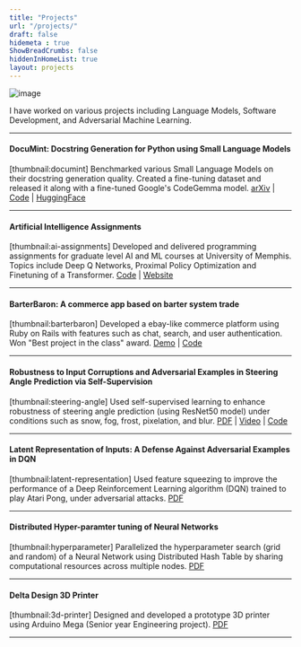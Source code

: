 ```yaml
---
title: "Projects"
url: "/projects/"
draft: false
hidemeta : true
ShowBreadCrumbs: false
hiddenInHomeList: true
layout: projects
---
```


![image](/posts/projects/images/projects.png)

I have worked on various projects including Language Models, Software Development, and Adversarial Machine Learning.

-------------------

#### DocuMint: Docstring Generation for Python using Small Language Models
[thumbnail:documint]
Benchmarked various Small Language Models on their docstring generation quality. Created a fine-tuning dataset and released it along with a fine-tuned Google's CodeGemma model.
[arXiv](https://arxiv.org/abs/2405.10243) | [Code](https://github.com/Docu-Mint/DocuMint) | [HuggingFace](https://huggingface.co/documint)  

-------------------

#### Artificial Intelligence Assignments
[thumbnail:ai-assignments]
Developed and delivered programming assignments for graduate level AI and ML courses at University of Memphis. Topics include Deep Q Networks, Proximal Policy Optimization and Finetuning of a Transformer.
[Code](https://github.com/poudel-bibek/AI-Assignments) | [Website](https://poudel-bibek.github.io/AI-Assignments/)  

-------------------

#### BarterBaron: A commerce app based on barter system trade
[thumbnail:barterbaron]
Developed a ebay-like commerce platform using Ruby on Rails with features such as chat, search, and user authentication. Won "Best project in the class" award.
[Demo](https://youtu.be/ME8syiaELWw) | [Code](/sorry/)  

-------------------

#### Robustness to Input Corruptions and Adversarial Examples in Steering Angle Prediction via Self-Supervision
[thumbnail:steering-angle]
Used self-supervised learning to enhance robustness of steering angle prediction (using ResNet50 model) under conditions such as snow, fog, frost, pixelation, and blur.
[PDF](https://poudel-bibek.github.io/pdfs/projects/datamining) | [Video](https://youtu.be/WIzKSNEtSuo) | [Code](https://github.com/poudel-bibek/Contrastive)  

-------------------

#### Latent Representation of Inputs: A Defense Against Adversarial Examples in DQN
[thumbnail:latent-representation]
Used feature squeezing to improve the performance of a Deep Reinforcement Learning algorithm (DQN) trained to play Atari Pong, under adversarial attacks.
[PDF](https://poudel-bibek.github.io/pdfs/projects/defense)  

-------------------

#### Distributed Hyper-paramter tuning of Neural Networks
[thumbnail:hyperparameter]
Parallelized the hyperparameter search (grid and random) of a Neural Network using Distributed Hash Table by sharing computational resources across multiple nodes.
[PDF](/sorry/)  

-------------------

#### Delta Design 3D Printer
[thumbnail:3d-printer]
Designed and developed a prototype 3D printer using Arduino Mega (Senior year Engineering project).
[PDF](https://poudel-bibek.github.io/pdfs/reports/3d_delta_printer)  

-------------------